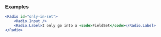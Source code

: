### Examples

```jsx
<Radio id="only-in-set">
    <Radio.Input />
    <Radio.Label>I only go into a <code>FieldSet</code></Radio.Label>
</Radio>
```